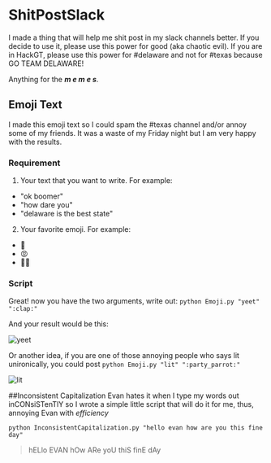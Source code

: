 # ShitPostSlack
I made a thing that will help me shit post in my slack channels better. If you decide to use it, please use this power for good (aka chaotic evil). If you are in HackGT, please use this power for #delaware and not for #texas because GO TEAM DELAWARE!

Anything for the  **_m e m e s_**.

## Emoji Text
I made this emoji text so I could spam the #texas channel and/or annoy some of my friends. It was a waste of my Friday night but I am very happy with the results.

### Requirement
1. Your text that you want to write. For example:
  * "ok boomer"
  * "how dare you"
  * "delaware is the best state"
2. Your favorite emoji. For example:
  * 👏
  * 😡
  * 💁‍♀️

### Script
Great! now you have the two arguments, write out:
```python Emoji.py "yeet" ":clap:"```

And your result would be this:

![yeet](/images/yeet.png)
  
Or another idea, if you are one of those annoying people who says lit unironically, you could post
```python Emoji.py "lit" ":party_parrot:"```

![lit](/images/lit.png)

##Inconsistent Capitalization
Evan hates it when I type my words out inCONsiSTenTlY so I wrote a simple little script that will do it for me, thus, annoying Evan with _efficiency_

```python InconsistentCapitalization.py "hello evan how are you this fine day" ```

>hELlo EVAN hOw ARe yoU thiS finE dAy

